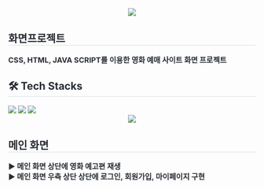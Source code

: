 <div align= "center">
    <img src="https://capsule-render.vercel.app/api?type=cylinder&color=543898&height=120&text=이젠무비%20-%20화면프로젝트&animation=&fontColor=ffffff&fontSize=40" />
    </div>
    <div style="text-align: left;"> 
    <h2 style="border-bottom: 1px solid #d8dee4; color: #282d33;"> 화면프로젝트 </h2>  
    <div style="font-weight: 700; font-size: 15px; text-align: left; color: #282d33;"> CSS, HTML, JAVA SCRIPT를 이용한 영화 예매 사이트 화면 프로젝트 </div> 
    </div>
    <div style="text-align: left;">
    <h2 style="border-bottom: 1px solid #d8dee4; color: #282d33;"> 🛠️ Tech Stacks </h2>
    <div style="margin: ; text-align: left;" "text-align: left;"> <img src="https://img.shields.io/badge/CSS3-1572B6?style=flat&logo=CSS3&logoColor=white">
          <img src="https://img.shields.io/badge/HTML5-E34F26?style=flat&logo=HTML5&logoColor=white">
          <img src="https://img.shields.io/badge/Javascript-F7DF1E?style=flat&logo=Javascript&logoColor=white">
          </div>
    </div>
 </div>
    

<div align= "center">
    <img src="![main](https://github.com/saeeeem2/HTML_CSS_JS_TeamProject/assets/32377963/f675688f-1763-49d6-bad7-221c624a926b)">
    <div style="text-align: left;"> 
    <h2 style="border-bottom: 1px solid #d8dee4; color: #282d33;"> 메인 화면 </h2>  
    <div style="font-weight: 700; font-size: 15px; text-align: left; color: #282d33;"> ▶ 메인 화면 상단에 영화 예고편 재생 </div> 
    <div style="font-weight: 700; font-size: 15px; text-align: left; color: #282d33;"> ▶ 메인 화면 우측 상단 상단에 로그인, 회원가입, 마이페이지 구현  </div><br>
    </div>
</div>



